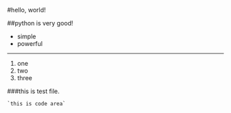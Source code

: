 #hello, world!

##python is very good!

- simple
- powerful

---

1. one
2. two
3. three

###this is test file.

    `this is code area`

